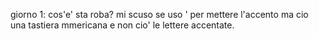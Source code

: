 giorno 1: cos'e' sta roba?
mi scuso se uso ' per mettere l'accento ma cio una tastiera mmericana e non cio' le lettere accentate.
